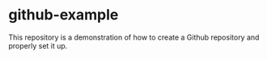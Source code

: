 # github-example
This repository is a demonstration of how to create a Github repository and properly set it up.  

